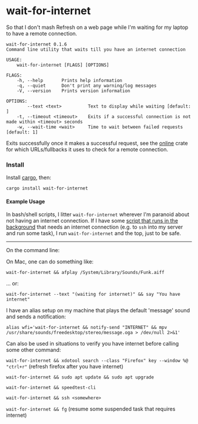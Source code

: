 # wait-for-internet

So that I don't mash Refresh on a web page while I'm waiting for my laptop to have a remote connection.

```
wait-for-internet 0.1.6
Command line utility that waits till you have an internet connection

USAGE:
    wait-for-internet [FLAGS] [OPTIONS]

FLAGS:
    -h, --help       Prints help information
    -q, --quiet      Don't print any warning/log messages
    -V, --version    Prints version information

OPTIONS:
        --text <text>          Text to display while waiting [default: ]
    -t, --timeout <timeout>    Exits if a successful connection is not made within <timeout> seconds
    -w, --wait-time <wait>     Time to wait between failed requests [default: 1]
```

Exits successfully once it makes a successful request, see the [online](https://github.com/jesusprubio/online) crate for which URLs/fullbacks it uses to check for a remote connection.

### Install

Install [cargo](https://doc.rust-lang.org/cargo/getting-started/installation.html), then:

```
cargo install wait-for-internet
```

#### Example Usage

In bash/shell scripts, I litter `wait-for-internet` wherever I'm paranoid about not having an internet connection. If I have some [script that runs in the background](https://github.com/seanbreckenridge/bgproc) that needs an internet connection (e.g. to `ssh` into my server and run some task), I run `wait-for-internet` and the top, just to be safe.

---

On the command line:

On Mac, one can do something like:

`wait-for-internet && afplay /System/Library/Sounds/Funk.aiff`

... or:

`wait-for-internet --text "(waiting for internet)" && say "You have internet"`

I have an alias setup on my machine that plays the default 'message' sound and sends a notification:

`alias wfi='wait-for-internet && notify-send "INTERNET" && mpv /usr/share/sounds/freedesktop/stereo/message.oga > /dev/null 2>&1'`

Can also be used in situations to verify you have internet before calling some other command:

`wait-for-internet && xdotool search --class "Firefox" key --window %@ "ctrl+r"` (refresh firefox after you have internet)

`wait-for-internet && sudo apt update && sudo apt upgrade`

`wait-for-internet && speedtest-cli`

`wait-for-internet && ssh <somewhere>`

`wait-for-internet && fg` (resume some suspended task that requires internet)
